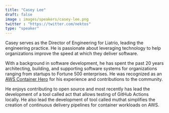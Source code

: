 ```yaml
---
title: "Casey Lee"
draft: false
image : images/speakers/casey-lee.png
twitter : "https://twitter.com/nektos"
type: "speaker"
---
```


Casey serves as the Director of Engineering for Liatrio, leading the engineering practice.  He is passionate about leveraging technology to help organizations improve the speed at which they deliver software. 

With a background in software development, he has spent the past 20 years architecting, building, and supporting software systems for organizations ranging from startups to Fortune 500 enterprises.  He was recognized as an [AWS Container Hero](https://aws.amazon.com/developer/community/heroes/casey-lee/) for his experience and contributions to the community.

He enjoys contributing to open source and most recently has lead the development of a tool called act that allows testing of GitHub Actions locally.  He also lead the development of tool called muthat simplifies the creation of continuous delivery pipelines for container workloads on AWS.
